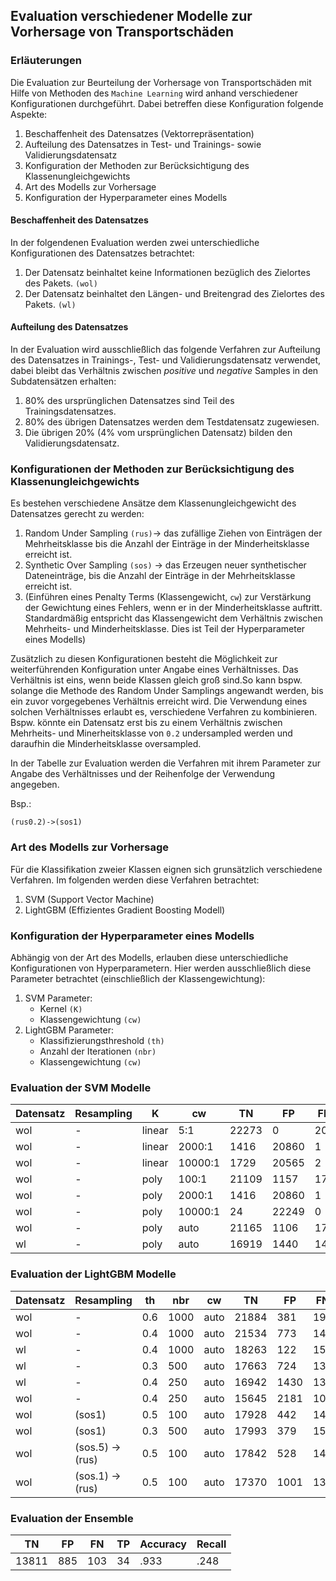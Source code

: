 ## Evaluation verschiedener Modelle zur Vorhersage von Transportschäden

### Erläuterungen

Die Evaluation zur Beurteilung der Vorhersage von Transportschäden mit Hilfe von Methoden des
`Machine Learning` wird anhand verschiedener Konfigurationen durchgeführt. Dabei betreffen diese 
Konfiguration folgende Aspekte:

1. Beschaffenheit des Datensatzes (Vektorrepräsentation)
2. Aufteilung des Datensatzes in Test- und Trainings- sowie Validierungsdatensatz
3. Konfiguration der Methoden zur Berücksichtigung des Klassenungleichgewichts
4. Art des Modells zur Vorhersage
5. Konfiguration der Hyperparameter eines Modells

#### Beschaffenheit des Datensatzes 

In der folgendenen Evaluation werden zwei unterschiedliche Konfigurationen des Datensatzes betrachtet:
1. Der Datensatz beinhaltet keine Informationen bezüglich des Zielortes des Pakets. `(wol)`
2. Der Datensatz beinhaltet den Längen- und Breitengrad des Zielortes des Pakets. `(wl)`

#### Aufteilung des Datensatzes 

In der Evaluation wird ausschließlich das folgende Verfahren zur Aufteilung des Datensatzes in 
Trainings-, Test- und Validierungsdatensatz verwendet, dabei bleibt das Verhältnis zwischen 
*positive* und *negative* Samples in den Subdatensätzen erhalten:
1. 80% des ursprünglichen Datensatzes sind Teil des Trainingsdatensatzes. 
2. 80% des übrigen Datensatzes werden dem Testdatensatz zugewiesen.
3. Die übrigen 20% (4% vom ursprünglichen Datensatz) bilden den Validierungsdatensatz.

### Konfigurationen der Methoden zur Berücksichtigung des Klassenungleichgewichts

Es bestehen verschiedene Ansätze dem Klassenungleichgewicht des Datensatzes gerecht zu werden:
1. Random Under Sampling `(rus)`-> das zufällige Ziehen von Einträgen der Mehrheitsklasse bis die Anzahl der Einträge in der Minderheitsklasse erreicht ist.
2. Synthetic Over Sampling `(sos)` -> das Erzeugen neuer synthetischer Dateneinträge, bis die Anzahl der Einträge in der Mehrheitsklasse erreicht ist.
3. (Einführen eines Penalty Terms (Klassengewicht, `cw`) zur Verstärkung der Gewichtung eines Fehlers, wenn er in der Minderheitsklasse auftritt. Standardmäßig entspricht das Klassengewicht dem Verhältnis zwischen 
Mehrheits- und Minderheitsklasse. Dies ist Teil der Hyperparameter eines Modells)

Zusätzlich zu diesen Konfigurationen besteht die Möglichkeit zur weiterführenden Konfiguration unter
Angabe eines Verhältnisses. Das Verhältnis ist eins, wenn beide Klassen gleich groß sind.So kann bspw. solange die Methode des Random Under Samplings angewandt 
werden, bis ein zuvor vorgegebenes Verhältnis erreicht wird. Die Verwendung eines solchen Verhältnisses erlaubt es, verschiedene Verfahren zu kombinieren. Bspw. könnte ein Datensatz erst bis zu einem Verhältnis zwischen Mehrheits- und Minerheitsklasse von `0.2` undersampled werden und daraufhin die Minderheitsklasse oversampled.

In der Tabelle zur Evaluation werden die Verfahren mit ihrem Parameter zur Angabe des Verhältnisses und der Reihenfolge der Verwendung angegeben.

Bsp.:

`(rus0.2)->(sos1)`

### Art des Modells zur Vorhersage

Für die Klassifikation zweier Klassen eignen sich grunsätzlich verschiedene Verfahren. Im folgenden werden diese Verfahren betrachtet:
1. SVM (Support Vector Machine)
2. LightGBM (Effizientes Gradient Boosting Modell)

### Konfiguration der Hyperparameter eines Modells

Abhängig von der Art des Modells, erlauben diese unterschiedliche Konfigurationen von Hyperparametern.
Hier werden ausschließlich diese Parameter betrachtet (einschließlich der Klassengewichtung):

1. SVM Parameter:
    - Kernel `(K)`
    - Klassengewichtung `(cw)`
2. LightGBM Parameter:
    - Klassifizierungsthreshold `(th)`
    - Anzahl der Iterationen `(nbr)`
    - Klassengewichtung `(cw)`

### Evaluation der SVM Modelle

| Datensatz | Resampling | K | cw | TN | FP | FN | TP | Accuracy | Recall |
| - | - | - | - | - | - | - | - | - | - |
| wol | - | linear | 5:1 | 22273 | 0 | 206 | 0 | .991 | 0. | 
| wol | - | linear | 2000:1 | 1416 | 20860 | 1 | 202 | .072 | .995 |
| wol | - | linear | 10000:1 | 1729 | 20565 | 2 | 183 | .085 | .989 |
| wol | - | poly | 100:1 | 21109 | 1157 | 175 | 38 | .941 | .178 |
| wol | - | poly | 2000:1 | 1416 | 20860 | 1 | 202 | .072 | .995 |
| wol | - | poly | 10000:1 | 24 | 22249 | 0 | 206 | .01 | 1. |
| wol | - | poly | auto | 21165 | 1106 | 170 | 38 | .943 | .183 |
| wl | - | poly | auto | 16919 | 1440 | 144 | 38 | .915 | .21 |

### Evaluation der LightGBM Modelle

| Datensatz | Resampling | th | nbr | cw | TN | FP | FN | TP | Accuracy | Recall |
| - | - | - | - | - | - | - | - | - | - | - |
| wol | - | 0.6 | 1000 | auto | 21884 | 381 | 199 | 15 | .974 | .07 |
| wol | - | 0.4 | 1000 | auto | 21534 | 773 | 147 | 25 | .959 | .145 |
| wl | - | 0.4 | 1000 | auto | 18263 | 122 | 154 | 2 | .985 | .013 |
| wl | - | 0.3 | 500 | auto | 17663 | 724 | 136 | 18 | .954 | .117 |
| wl | - | 0.4 | 250 | auto | 16942 | 1430 | 131 | 38 | .916 | .225 |
| wol | - | 0.4 | 250 | auto | 15645 | 2181 | 106 | 51 | .873 | .325 |
| wol | (sos1) | 0.5 | 100 | auto | 17928 | 442 | 148 | 23 | .968 | .135 |
| wol | (sos1) | 0.3 | 500 | auto | 17993 | 379 | 152 | 17 | .971 | 0.1 |
| wol | (sos.5) -> (rus) | 0.5 | 100 | auto | 17842 | 528 | 146 | 25 | .964 | .146 |
| wol | (sos.1) -> (rus) | 0.5 | 100 | auto | 17370 | 1001 | 138 | 32 | .939 | .188 |

### Evaluation der Ensemble 

| TN | FP | FN | TP | Accuracy | Recall |
| - | - | - | - | - | - | 
| 13811 | 885 | 103 | 34 | .933 | .248 |



